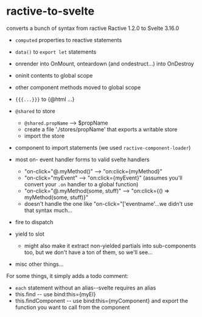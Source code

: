 # ractive-to-svelte
converts a bunch of syntax from ractive Ractive 1.2.0 to Svelte 3.16.0

- `computed` properties to reactive statements
- `data()` to `export let` statements
- onrender into OnMount, onteardown (and ondestruct...) into OnDestroy
- oninit contents to global scope

- other component methods moved to global scope
- `{{{...}}}` to {@html ...}
-  `@shared` to store
   - `@shared.propName` --> $propName
   - create a file './stores/propName' that exports a writable store
   - import the store
- component <link> to import statements (we used `ractive-component-loader`)
- most on- event handler forms to valid svelte handlers
   - "on-click="@.myMethod()" --> "on:click={myMethod}"
   - "on-click="myEvent" --> "on:click={myEvent}" (assumes you'll convert your `.on` handler to a global function)
   - "on-click="@.myMethod(some, stuff)" --> "on:click={() => myMethod(some, stuff)}"
   - doesn't handle the one like "on-click="['eventname'...we didn't use that syntax much...
- fire to dispatch
- yield to slot
   - might also make it extract non-yielded partials into sub-components too, but we don't have a ton of them, so we'll see...
- misc other things...

For some things, it simply adds a todo comment: 
- `each` statement without an alias--svelte requires an alias
- this.find -- use bind:this={myEl} 
- this.findComponent -- use bind:this={myComponent} and export the function you want to call from the component
